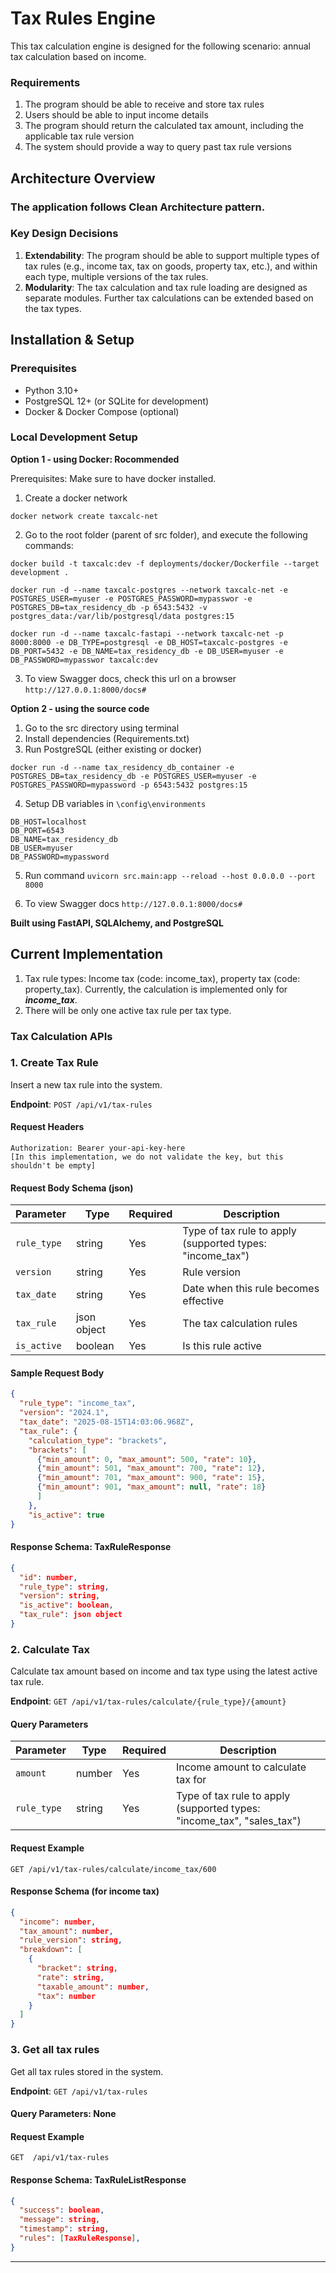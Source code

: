 # Tax Rules Engine

This tax calculation engine is designed for the following scenario: annual tax calculation based on income.

### Requirements

1. The program should be able to receive and store tax rules
2. Users should be able to input income details
3. The program should return the calculated tax amount, including the applicable tax rule version
4. The system should provide a way to query past tax rule versions

## Architecture Overview

### The application follows Clean Architecture pattern. 

### Key Design Decisions

1. **Extendability**: The program should be able to support multiple types of tax rules (e.g., income tax, tax on goods, property tax, etc.), and within each type, multiple versions of the tax rules.
2. **Modularity**: The tax calculation and tax rule loading are designed as separate modules. Further tax calculations can be extended based on the tax types.

## Installation & Setup

### Prerequisites
- Python 3.10+
- PostgreSQL 12+ (or SQLite for development)
- Docker & Docker Compose (optional)

### Local Development Setup

**Option 1 - using Docker: Rocommended**

Prerequisites: Make sure to have docker installed.

1. Create a docker network
```
docker network create taxcalc-net
```
2. Go to the root folder (parent of src folder), and execute the following commands:
```
docker build -t taxcalc:dev -f deployments/docker/Dockerfile --target development .

docker run -d --name taxcalc-postgres --network taxcalc-net -e POSTGRES_USER=myuser -e POSTGRES_PASSWORD=mypasswor -e POSTGRES_DB=tax_residency_db -p 6543:5432 -v postgres_data:/var/lib/postgresql/data postgres:15

docker run -d --name taxcalc-fastapi --network taxcalc-net -p 8000:8000 -e DB_TYPE=postgresql -e DB_HOST=taxcalc-postgres -e DB_PORT=5432 -e DB_NAME=tax_residency_db -e DB_USER=myuser -e DB_PASSWORD=mypasswor taxcalc:dev
```
3. To view Swagger docs, check this url on a browser
```http://127.0.0.1:8000/docs#```


**Option 2 - using the source code**
1. Go to the src directory using terminal
2. Install dependencies (Requirements.txt)
3. Run PostgreSQL (either existing or docker)
```
docker run -d --name tax_residency_db_container -e POSTGRES_DB=tax_residency_db -e POSTGRES_USER=myuser -e POSTGRES_PASSWORD=mypassword -p 6543:5432 postgres:15
```
4. Setup DB variables in ```\config\environments``` 

```DB_TYPE=postgresql
DB_HOST=localhost
DB_PORT=6543
DB_NAME=tax_residency_db
DB_USER=myuser
DB_PASSWORD=mypassword
```

5. Run command 
```uvicorn src.main:app --reload --host 0.0.0.0 --port 8000```

6. To view Swagger docs
```http://127.0.0.1:8000/docs#```


**Built using FastAPI, SQLAlchemy, and PostgreSQL**

## Current Implementation

1. Tax rule types: Income tax (code: income_tax), property tax (code: property_tax). Currently, the calculation is implemented only for ***income_tax***. 
2. There will be only one active tax rule per tax type.

### Tax Calculation APIs

### 1. Create Tax Rule
Insert a new tax rule into the system.

**Endpoint**: `POST /api/v1/tax-rules`

#### Request Headers
```http
Authorization: Bearer your-api-key-here
[In this implementation, we do not validate the key, but this shouldn't be empty]
```

#### Request Body Schema (json)
| Parameter | Type | Required | Description |
|-----------|------|----------|-------------|
| `rule_type` | string | Yes | Type of tax rule to apply (supported types: "income_tax") |
| `version` | string | Yes | Rule version |
| `tax_date` | string | Yes | Date when this rule becomes effective |
| `tax_rule` | json object | Yes | The tax calculation rules |
| `is_active` | boolean | Yes | Is this rule active |

#### Sample Request Body
```json
{
  "rule_type": "income_tax",
  "version": "2024.1",
  "tax_date": "2025-08-15T14:03:06.968Z",
  "tax_rule": {
    "calculation_type": "brackets",
    "brackets": [
      {"min_amount": 0, "max_amount": 500, "rate": 10},
      {"min_amount": 501, "max_amount": 700, "rate": 12},
      {"min_amount": 701, "max_amount": 900, "rate": 15},
      {"min_amount": 901, "max_amount": null, "rate": 18}
      ]
    },
    "is_active": true
}
```

#### Response Schema: TaxRuleResponse
```json
{
  "id": number,
  "rule_type": string,
  "version": string,
  "is_active": boolean,
  "tax_rule": json object
}
```

### 2. Calculate Tax
Calculate tax amount based on income and tax type using the latest active tax rule.

**Endpoint**: `GET /api/v1/tax-rules/calculate/{rule_type}/{amount}`

#### Query Parameters
| Parameter | Type | Required | Description |
|-----------|------|----------|-------------|
| `amount` | number | Yes | Income amount to calculate tax for |
| `rule_type` | string | Yes | Type of tax rule to apply (supported types: "income_tax", "sales_tax") |

#### Request Example
```http
GET /api/v1/tax-rules/calculate/income_tax/600
```

#### Response Schema (for income tax)
```json
{
  "income": number,
  "tax_amount": number,
  "rule_version": string,
  "breakdown": [
    {
      "bracket": string,
      "rate": string,
      "taxable_amount": number,
      "tax": number
    }
  ]
}
```

### 3. Get all tax rules
Get all tax rules stored in the system.

**Endpoint**: `GET /api/v1/tax-rules`

#### Query Parameters: None

#### Request Example
```http
GET  /api/v1/tax-rules
```

#### Response Schema: TaxRuleListResponse
```json
{
  "success": boolean,
  "message": string,
  "timestamp": string,
  "rules": [TaxRuleResponse],
}
```

---
